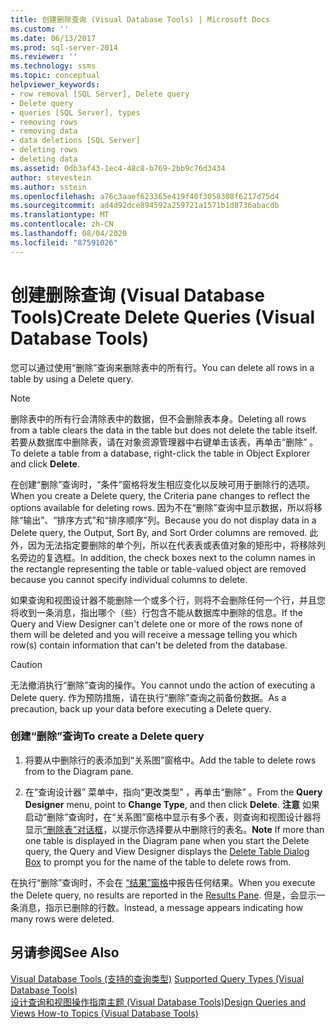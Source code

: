 ```yaml
---
title: 创建删除查询 (Visual Database Tools) | Microsoft Docs
ms.custom: ''
ms.date: 06/13/2017
ms.prod: sql-server-2014
ms.reviewer: ''
ms.technology: ssms
ms.topic: conceptual
helpviewer_keywords:
- row removal [SQL Server], Delete query
- Delete query
- queries [SQL Server], types
- removing rows
- removing data
- data deletions [SQL Server]
- deleting rows
- deleting data
ms.assetid: 0db3af43-1ec4-48c8-b769-2bb9c76d3434
author: stevestein
ms.author: sstein
ms.openlocfilehash: a76c3aaef623365e419f40f3058308f6217d75d4
ms.sourcegitcommit: ad4d92dce894592a259721a1571b1d8736abacdb
ms.translationtype: MT
ms.contentlocale: zh-CN
ms.lasthandoff: 08/04/2020
ms.locfileid: "87591026"
---
```

# <a name="create-delete-queries-visual-database-tools"></a><span data-ttu-id="2f2ca-102">创建删除查询 (Visual Database Tools)</span><span class="sxs-lookup"><span data-stu-id="2f2ca-102">Create Delete Queries (Visual Database Tools)</span></span>
  <span data-ttu-id="2f2ca-103">您可以通过使用“删除”查询来删除表中的所有行。</span><span class="sxs-lookup"><span data-stu-id="2f2ca-103">You can delete all rows in a table by using a Delete query.</span></span>  
  
> [!NOTE]  
>  <span data-ttu-id="2f2ca-104">删除表中的所有行会清除表中的数据，但不会删除表本身。</span><span class="sxs-lookup"><span data-stu-id="2f2ca-104">Deleting all rows from a table clears the data in the table but does not delete the table itself.</span></span> <span data-ttu-id="2f2ca-105">若要从数据库中删除表，请在对象资源管理器中右键单击该表，再单击“删除”  。</span><span class="sxs-lookup"><span data-stu-id="2f2ca-105">To delete a table from a database, right-click the table in Object Explorer and click **Delete**.</span></span>  
  
 <span data-ttu-id="2f2ca-106">在创建“删除”查询时，“条件”窗格将发生相应变化以反映可用于删除行的选项。</span><span class="sxs-lookup"><span data-stu-id="2f2ca-106">When you create a Delete query, the Criteria pane changes to reflect the options available for deleting rows.</span></span> <span data-ttu-id="2f2ca-107">因为不在“删除”查询中显示数据，所以将移除“输出”、“排序方式”和“排序顺序”列。</span><span class="sxs-lookup"><span data-stu-id="2f2ca-107">Because you do not display data in a Delete query, the Output, Sort By, and Sort Order columns are removed.</span></span> <span data-ttu-id="2f2ca-108">此外，因为无法指定要删除的单个列，所以在代表表或表值对象的矩形中，将移除列名旁边的复选框。</span><span class="sxs-lookup"><span data-stu-id="2f2ca-108">In addition, the check boxes next to the column names in the rectangle representing the table or table-valued object are removed because you cannot specify individual columns to delete.</span></span>  
  
 <span data-ttu-id="2f2ca-109">如果查询和视图设计器不能删除一个或多个行，则将不会删除任何一个行，并且您将收到一条消息，指出哪个（些）行包含不能从数据库中删除的信息。</span><span class="sxs-lookup"><span data-stu-id="2f2ca-109">If the Query and View Designer can't delete one or more of the rows none of them will be deleted and you will receive a message telling you which row(s) contain information that can't be deleted from the database.</span></span>  
  
> [!CAUTION]  
>  <span data-ttu-id="2f2ca-110">无法撤消执行“删除”查询的操作。</span><span class="sxs-lookup"><span data-stu-id="2f2ca-110">You cannot undo the action of executing a Delete query.</span></span> <span data-ttu-id="2f2ca-111">作为预防措施，请在执行“删除”查询之前备份数据。</span><span class="sxs-lookup"><span data-stu-id="2f2ca-111">As a precaution, back up your data before executing a Delete query.</span></span>  
  
### <a name="to-create-a-delete-query"></a><span data-ttu-id="2f2ca-112">创建“删除”查询</span><span class="sxs-lookup"><span data-stu-id="2f2ca-112">To create a Delete query</span></span>  
  
1.  <span data-ttu-id="2f2ca-113">将要从中删除行的表添加到“关系图”窗格中。</span><span class="sxs-lookup"><span data-stu-id="2f2ca-113">Add the table to delete rows from to the Diagram pane.</span></span>  
  
2.  <span data-ttu-id="2f2ca-114">在“查询设计器”  菜单中，指向“更改类型”  ，再单击“删除”  。</span><span class="sxs-lookup"><span data-stu-id="2f2ca-114">From the **Query Designer** menu, point to **Change Type**, and then click **Delete**.</span></span> <span data-ttu-id="2f2ca-115">**注意** 如果启动“删除”查询时，在“关系图”窗格中显示有多个表，则查询和视图设计器将显示[“删除表”对话框](visual-database-tools.md)，以提示你选择要从中删除行的表名。</span><span class="sxs-lookup"><span data-stu-id="2f2ca-115">**Note** If more than one table is displayed in the Diagram pane when you start the Delete query, the Query and View Designer displays the [Delete Table Dialog Box](visual-database-tools.md) to prompt you for the name of the table to delete rows from.</span></span>  
  
 <span data-ttu-id="2f2ca-116">在执行“删除”查询时，不会在 [“结果”窗格](results-pane-visual-database-tools.md)中报告任何结果。</span><span class="sxs-lookup"><span data-stu-id="2f2ca-116">When you execute the Delete query, no results are reported in the [Results Pane](results-pane-visual-database-tools.md).</span></span> <span data-ttu-id="2f2ca-117">但是，会显示一条消息，指示已删除的行数。</span><span class="sxs-lookup"><span data-stu-id="2f2ca-117">Instead, a message appears indicating how many rows were deleted.</span></span>  
  
## <a name="see-also"></a><span data-ttu-id="2f2ca-118">另请参阅</span><span class="sxs-lookup"><span data-stu-id="2f2ca-118">See Also</span></span>  
 <span data-ttu-id="2f2ca-119">[Visual Database Tools &#40;支持的查询类型&#41;](supported-query-types-visual-database-tools.md) </span><span class="sxs-lookup"><span data-stu-id="2f2ca-119">[Supported Query Types &#40;Visual Database Tools&#41;](supported-query-types-visual-database-tools.md) </span></span>  
 [<span data-ttu-id="2f2ca-120">设计查询和视图操作指南主题 (Visual Database Tools)</span><span class="sxs-lookup"><span data-stu-id="2f2ca-120">Design Queries and Views How-to Topics &#40;Visual Database Tools&#41;</span></span>](design-queries-and-views-how-to-topics-visual-database-tools.md)  
  
  
